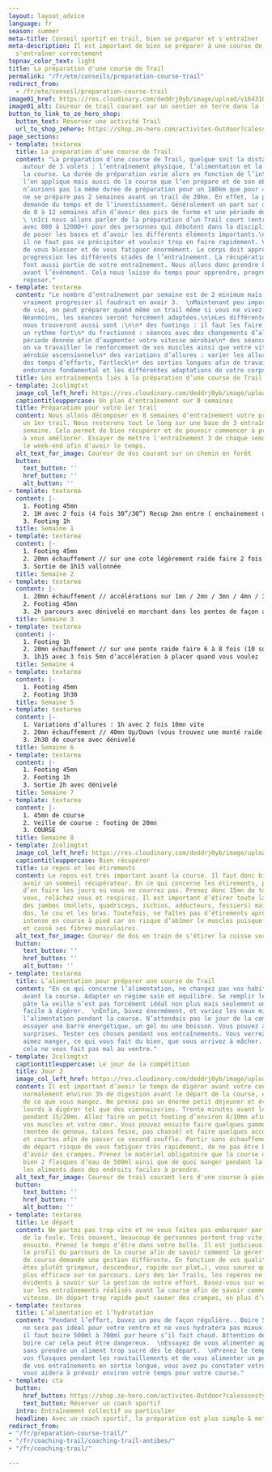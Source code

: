 ```yaml
---
layout: layout_advice
language: fr
season: summer
meta-title: Conseil sportif en trail, bien se préparer et s'entraîner
meta-description: Il est important de bien se préparer à une course de trail et de
  s'entraîner correctement
topnav_color_text: light
title: La préparation d'une course de Trail
permalink: "/fr/ete/conseils/preparation-course-trail"
redirect_from:
  - /fr/ete/conseil/preparation-course-trail
image01_href: https://res.cloudinary.com/deddrj0yb/image/upload/v1643107338/website/Conseil%20Equiepement/trail-6497875_1920_jlohqf.jpg
image01_alt: Coureur de trail courant sur un sentier en terre dans la forêt
button_to_link_to_ze_hero_shop:
  button_text: Réserver une activité Trail
  url_to_shop_zehero: https://shop.ze-hero.com/activites-Outdoor?calessonstype=all&catypegenderlistsummer=all&calessonsactivitytype=Trail&start-date=
page_sections:
- template: textarea
  title: La préparation d’une course de Trail
  content: "La préparation d’une course de Trail, quelque soit la distance, s’articule
    autour de 3 volets : l’entraînement physique, l’alimentation et la gestion de
    la course. La durée de préparation varie alors en fonction de l’intensité que
    l’on applique mais aussi de la course que l’on prépare et de son objectif. Nous
    n’aurions pas la même durée de préparation pour un 180km que pour 40km. Mais on
    ne se prépare pas 2 semaines avant un trail de 20km. En effet, la préparation
    demande du temps et de l’investissement. Généralement on part sur des préparations
    de 8 à 12 semaines afin d’avoir des pics de forme et une période de récupération.
    \ \nIci nous allons parler de la préparation d’un Trail court (entre 15 et 25km
    avec 800 à 1200D+) pour des personnes qui débutent dans la discipline. Cela afin
    de poser les bases et d’avoir les différents éléments importants.\n\nTout d’abord,
    il ne faut pas se précipiter et vouloir trop en faire rapidement. Vous risquez
    de vous blesser et de vous fatiguer énormément. Le corps doit apprendre par la
    progression les différents stades de l’entraînement. La récupération et le repos
    font aussi partie de votre entraînement. Nous allons donc prendre 8 semaines d’entraînements
    avant l’événement. Cela nous laisse du temps pour apprendre, progresser et se
    reposer."
- template: textarea
  content: "Le nombre d’entraînement par semaine est de 2 minimum mais si l’on veut
    vraiment progresser il faudrait en avoir 3.  \nMaintenant peu importe votre lieu
    de vie, on peut préparer quand même un trail même si vous ne vivez pas en montagne.
    Néanmoins, les séances seront forcément adaptées.\n\nLes différentes séances que
    nous trouveront aussi sont :\n\n* des footings : il faut les faire cool, pas à
    un rythme fort\n* du fractionné : séances avec des changements d’allures sur une
    période donnée afin d’augmenter votre vitesse aérobie\n* des séances de côte :
    on va travailler le renforcement de vos muscles ainsi que votre vitesse maximal
    aérobie ascensionnel\n* des variations d’allures : varier les allures en fonction
    des temps d’efforts, Fartleck\n* des sorties longues afin de travailler votre
    endurance fondamental et les différentes adaptations de votre corps"
  title: Les entraînements liés à la préparation d’une course de Trail
- template: 2colimgtxt
  image_col_left_href: https://res.cloudinary.com/deddrj0yb/image/upload/v1643107336/website/Conseil%20Equiepement/runner-5589149_1920_ettz2o.jpg
  captiontitleuppercase: Un plan d'entraînement sur 8 semaines
  title: Préparation pour votre 1er trail
  content: Nous allons décomposer en 8 semaines d'entraînement votre préparation à
    un 1er trail. Nous resterons tout le long sur une base de 3 entraînements par
    semaine. Cela permet de bien récupérer et de pouvoir commencer à progresser et
    à vous améliorer. Essayer de mettre l'entraînement 3 de chaque semaine plutôt
    le week-end afin d'avoir le temps.
  alt_text_for_image: Coureur de dos courant sur un chemin en forêt
  button:
    text_button: ''
    href_button: ''
    alt_button: ''
- template: textarea
  content: |-
    1. Footing 45mn
    2. 1H avec 2 fois (4 fois 30”/30”) Recup 2mn entre ( enchainement de 30 secondes rapide/ 30 secondes lent)
    3. Footing 1h
  title: Semaine 1
- template: textarea
  content: |-
    1. Footing 45mn
    2. 20mn échauffement // sur une cote légèrement raide faire 2 fois (5 fois 30 secondes de montée rapide // Récupérer en redescendant au point de départ) Récupe 2mn entre // puis 15mn de footing cool après
    3. Sortie de 1h15 vallonnée
  title: Semaine 2
- template: textarea
  content: |-
    1. 20mn échauffement // accélérations sur 1mn / 2mn / 3mn / 4mn / 3mn / 2mn / 1mn avec comme récupération 1mn / 1mn / 2mn / 2mn / 1 mn // Retour 15mn cool. Le but est de varier vos allures sur les minutes d’efforts. L’accélération sur les 4mn est moins importante que sur celle de 2mn
    2. Footing 45mn
    3. 2h parcours avec dénivelé en marchant dans les pentes de façon actif
  title: Semaine 3
- template: textarea
  content: |-
    1. Footing 1h
    2. 20mn échauffement // sur une pente raide faire 6 à 8 fois (10 squat au début / 30seconde en montée / 10 squat au sommet / descente rapide en bas/ Récup 40sec en bas)
    3. 1h15 avec 3 fois 5mn d’accélération à placer quand vous voulez
  title: Semaine 4
- template: textarea
  content: |-
    1. Footing 45mn
    2. Footing 1h30
  title: Semaine 5
- template: textarea
  content: |-
    1. Variations d’allures : 1h avec 2 fois 10mn vite
    2. 20mn échauffement // 40mn Up/Down (vous trouvez une monté raide de 100 D+, vous montez et descendez sans arrêt pendant 40mn) en alternant 1 montée en marche rapide et 1 montée en courant plus vite // 15mn retour
    3. 2h30 de course avec dénivelé
  title: Semaine 6
- template: textarea
  content: |-
    1. Footing 45mn
    2. Footing 1h
    3. Sortie 2h avec dénivelé
  title: Semaine 7
- template: textarea
  content: |-
    1. 45mn de course
    2. Veille de course : footing de 20mn
    3. COURSE
  title: Semaine 8
- template: 2colimgtxt
  image_col_left_href: https://res.cloudinary.com/deddrj0yb/image/upload/v1643107336/website/Conseil%20Equiepement/pexels-pixabay-221210_s94tzt.jpg
  captiontitleuppercase: Bien récupérer
  title: Le repos et les étirements
  content: Le repos est très important avant la course. Il faut donc bien dormir et
    avoir un sommeil récupérateur. En ce qui concerne les étirements, prenez le temps
    d’en faire les jours où vous ne courrez pas. Prenez donc 15mn de temps, et étirez
    vous, relâchez vous et respirez. Il est important d’étirer toute la chaîne musculaire
    des jambes (mollets, quadriceps, ischios, adducteurs, fessiers) mais aussi le
    dos, le cou et les bras. Toutefois, ne faîtes pas d’étirements après une séance
    intense en course à pied car on risque d’abîmer le muscles puisque l’on a tiré
    et cassé ses fibres musculaires.
  alt_text_for_image: Coureur de dos en train de s'étirer la cuisse sur un pont
  button:
    text_button: ''
    href_button: ''
    alt_button: ''
- template: textarea
  title: L’alimentation pour préparer une course de Trail
  content: "En ce qui concerne l’alimentation, ne changez pas vos habitudes 1 semaine
    avant la course. Adapter un régime sain et équilibré. Se remplir le ventre de
    pâte la veille n’est pas forcément idéal non plus mais seulement un plat de glucide
    facile à digérer.  \nEnfin, buvez énormément, et variez les eaux minérales.\n\nConcernant
    l’alimentation pendant la course. N’attendais pas le jour de la compétition pour
    essayer une barre énergétique, un gel ou une boisson. Vous pouvez avoir de mauvaises
    surprises. Tester ces choses pendant vos entraînements. Vous verrez ce que vous
    aimez manger, ce qui vous fait du bien, que vous arrivez à mâcher. Et aussi si
    cela ne vous fait pas mal au ventre."
- template: 2colimgtxt
  captiontitleuppercase: Le jour de la compétition
  title: Jour J
  image_col_left_href: https://res.cloudinary.com/deddrj0yb/image/upload/v1643109225/website/summer/1_uga5co.png
  content: Il est important d’avoir le temps de digérer avant votre course. On recommande
    normalement environ 3h de digestion avant le départ de la course, en fonction
    de ce que vous mangez. Ne prenez pas un énorme petit déjeuner et évitez les aliments
    lourds à digérer tel que des viennoiseries. Trente minutes avant le départ, échauffez-vous
    pendant 15/20mn. Allez faire un petit footing d’environ 8/10mn afin d’échauffer
    vos muscles et votre cœur. Vous pouvez ensuite faire quelques gammes athlétiques
    (montée de genoux, talons fesse, pas chassé) et faire quelques accélérations rapides
    et courtes afin de passer ce second souffle. Partir sans échauffement sur la ligne
    de départ risque de vous fatiguer très rapidement, de ne pas être bien et potentiellement
    d’avoir des crampes. Prenez le matériel obligatoire que la course demande et ayez
    bien 2 flasques d’eau de 500ml ainsi que de quoi manger pendant la course. Mettez
    les aliments dans des endroits faciles à prendre.
  alt_text_for_image: Coureur de trail courant lors d'une course à pied dans une descente
  button:
    text_button: ''
    href_button: ''
    alt_button: ''
- template: textarea
  title: Le départ
  content: Ne partez pas trop vite et ne vous faites pas embarquer par l’effet aspirateur
    de la foule. Très souvent, beaucoup de personnes partent trop vite, et le payent
    ensuite. Prenez le temps d’être dans votre bulle. Il est judicieux que vous connaissiez
    le profil du parcours de la course afin de savoir comment la gérer. Chaque profil
    de course demande une gestion différente. En fonction de vos qualités (si vous
    êtes plutôt grimpeur, descendeur, rapide sur plat…), vous saurez quand être le
    plus efficace sur ce parcours. Lors des 1er Trails, les repères ne sont pas toujours
    évidents à savoir sur la gestion de notre effort. Basez-vous sur vos sensations,
    sur les entraînements réalisés avant la course afin de savoir comment gérer votre
    vitesse. Un départ trop rapide peut causer des crampes, en plus d’une déshydratation.
- template: textarea
  title: L’alimentation et l’hydratation
  content: "Pendant l’effort, buvez un peu de façon régulière.. Boire 500ml d’un coup
    ne sera pas idéal pour votre ventre et ne vous hydratera pas mieux non plus. Idéalement
    il faut boire 500ml à 700ml par heure s’il fait chaud. Attention de ne pas trop
    boire car cela peut être dangereux.  \nEssayez de vous alimenter après 30mn d’effort,
    sans prendre un aliment trop sucré dès le départ.  \nPrenez le temps de remplir
    vos flasques pendant les ravitaillements et de vous alimenter un peu.\n\nLors
    de vos entraînements en sortie longue, vous avez pu constater votre vitesse. Cela
    vous aidera à prévoir environ votre temps pour votre course."
- template: cta
  button:
    href_button: https://shop.ze-hero.com/activites-Outdoor?calessonstype=all&catypegenderlistsummer=all&calessonsactivitytype=Trail&start-date=
    text_button: Réserver un coach sportif
  intro: Entraînement collectif ou particulier
  headline: Avec un coach sportif, la préparation est plus simple & motivante
redirect_from:
- "/fr/preparation-course-trail/"
- "/fr/coaching-trail/coaching-trail-antibes/"
- "/fr/coaching-trail/"

---
```

